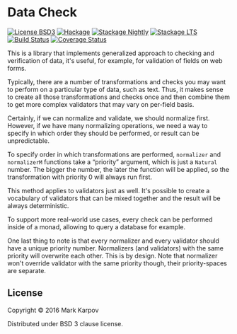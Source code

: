 # Data Check

[![License BSD3](https://img.shields.io/badge/license-BSD3-brightgreen.svg)](http://opensource.org/licenses/BSD-3-Clause)
[![Hackage](https://img.shields.io/hackage/v/data-check.svg?style=flat)](https://hackage.haskell.org/package/data-check)
[![Stackage Nightly](http://stackage.org/package/data-check/badge/nightly)](http://stackage.org/nightly/package/data-check)
[![Stackage LTS](http://stackage.org/package/data-check/badge/lts)](http://stackage.org/lts/package/data-check)
[![Build Status](https://travis-ci.org/mrkkrp/data-check.svg?branch=master)](https://travis-ci.org/mrkkrp/data-check)
[![Coverage Status](https://coveralls.io/repos/mrkkrp/data-check/badge.svg?branch=master&service=github)](https://coveralls.io/github/mrkkrp/data-check?branch=master)

This is a library that implements generalized approach to checking and
verification of data, it's useful, for example, for validation of fields on
web forms.

Typically, there are a number of transformations and checks you may want to
perform on a particular type of data, such as text. Thus, it makes sense to
create all those transformations and checks once and then combine them to
get more complex validators that may vary on per-field basis.

Certainly, if we can normalize and validate, we should normalize first.
However, if we have many normalizing operations, we need a way to specify in
which order they should be performed, or result can be unpredictable.

To specify order in which transformations are performed, `normalizer` and
`normalizerM` functions take a “priority” argument, which is just a
`Natural` number. The bigger the number, the later the function will be
applied, so the transformation with priority 0 will always run first.

This method applies to validators just as well. It's possible to create a
vocabulary of validators that can be mixed together and the result will
be always deterministic.

To support more real-world use cases, every check can be performed inside of
a monad, allowing to query a database for example.

One last thing to note is that every normalizer and every validator should
have a unique priority number. Normalizers (and validators) with the same
priority will overwrite each other. This is by design. Note that normalizer
won't override validator with the same priority though, their
priority-spaces are separate.

## License

Copyright © 2016 Mark Karpov

Distributed under BSD 3 clause license.
